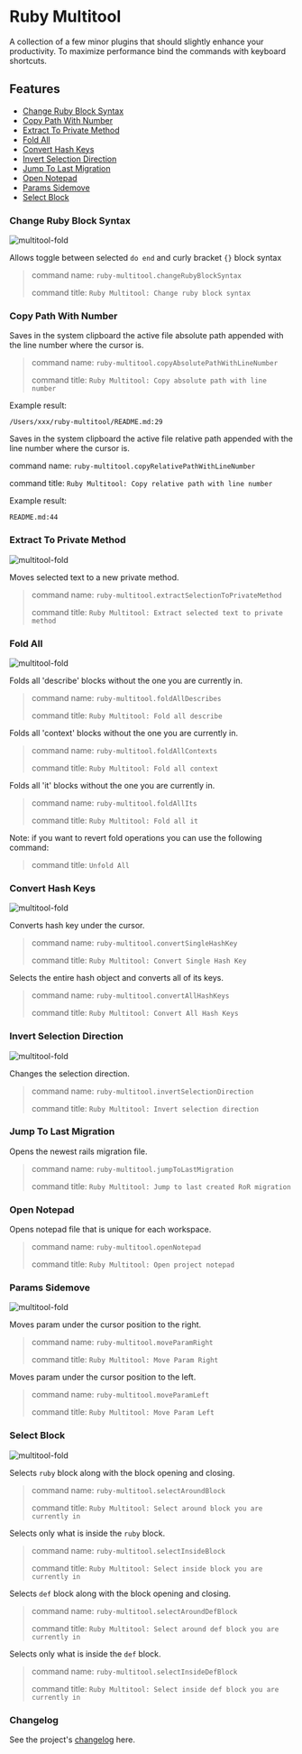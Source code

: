 # Ruby Multitool

A collection of a few minor plugins that should slightly enhance your productivity.
To maximize performance bind the commands with keyboard shortcuts.

## Features

- [Change Ruby Block Syntax](#change-ruby-block-syntax)
- [Copy Path With Number](#copy-path-with-number)
- [Extract To Private Method](#extract-to-private-method)
- [Fold All](#fold-all)
- [Convert Hash Keys](#convert-hash-keys)
- [Invert Selection Direction](#invert-selection-direction)
- [Jump To Last Migration](#jump-to-last-migration)
- [Open Notepad](#open-notepad)
- [Params Sidemove](#params-sidemove)
- [Select Block](#select-block)

### Change Ruby Block Syntax

![multitool-fold](https://user-images.githubusercontent.com/18404037/196281056-95ff737a-73ce-47be-a8f8-d31735080620.gif)

Allows toggle between selected `do end` and curly bracket `{}` block syntax

>command name: `ruby-multitool.changeRubyBlockSyntax`
>
>command title: `Ruby Multitool: Change ruby block syntax`

### Copy Path With Number

Saves in the system clipboard the active file absolute path appended with the line number where the cursor is.

>command name: `ruby-multitool.copyAbsolutePathWithLineNumber`
>
>command title: `Ruby Multitool: Copy absolute path with line number`

Example result:

```text
/Users/xxx/ruby-multitool/README.md:29
```

Saves in the system clipboard the active file relative path appended with the line number where the cursor is.

command name: `ruby-multitool.copyRelativePathWithLineNumber`

command title: `Ruby Multitool: Copy relative path with line number`

Example result:

```text
README.md:44
```

### Extract To Private Method

![multitool-fold](https://user-images.githubusercontent.com/18404037/196282960-0205daca-0f39-4433-98a8-a942766e47af.gif)

Moves selected text to a new private method.

>command name: `ruby-multitool.extractSelectionToPrivateMethod`
>
>command title: `Ruby Multitool: Extract selected text to private method`

### Fold All

![multitool-fold](https://user-images.githubusercontent.com/18404037/196279250-187e59c7-363f-4f3d-9636-e486eef35fbd.gif)

Folds all 'describe' blocks without the one you are currently in.

>command name: `ruby-multitool.foldAllDescribes`
>
>command title: `Ruby Multitool: Fold all describe`

Folds all 'context' blocks without the one you are currently in.

>command name: `ruby-multitool.foldAllContexts`
>
>command title: `Ruby Multitool: Fold all context`

Folds all 'it' blocks without the one you are currently in.
>command name: `ruby-multitool.foldAllIts`
>
>command title: `Ruby Multitool: Fold all it`

Note: if you want to revert fold operations you can use the following command:
> command title: `Unfold All`

### Convert Hash Keys

![multitool-fold](https://user-images.githubusercontent.com/18404037/196284705-662acd84-4354-4afb-9a0b-b8a8616c9afb.gif)

Converts hash key under the cursor.
>command name: `ruby-multitool.convertSingleHashKey`
>
>command title: `Ruby Multitool: Convert Single Hash Key`

Selects the entire hash object and converts all of its keys.
>command name: `ruby-multitool.convertAllHashKeys`
>
>command title: `Ruby Multitool: Convert All Hash Keys`

### Invert Selection Direction

![multitool-fold](https://user-images.githubusercontent.com/18404037/196770937-8edee137-cff8-4fa6-8264-b0581a7a89af.gif)

Changes the selection direction.
>command name: `ruby-multitool.invertSelectionDirection`
>
>command title: `Ruby Multitool: Invert selection direction`

### Jump To Last Migration

Opens the newest rails migration file.
>command name: `ruby-multitool.jumpToLastMigration`
>
>command title: `Ruby Multitool: Jump to last created RoR migration`

### Open Notepad

Opens notepad file that is unique for each workspace.
>command name: `ruby-multitool.openNotepad`
>
>command title: `Ruby Multitool: Open project notepad`

### Params Sidemove

![multitool-fold](https://user-images.githubusercontent.com/18404037/196285733-7f053307-5dd9-49b5-b63f-693ac0be8f18.gif)

Moves param under the cursor position to the right.
>command name: `ruby-multitool.moveParamRight`
>
>command title: `Ruby Multitool: Move Param Right`

Moves param under the cursor position to the left.
>command name: `ruby-multitool.moveParamLeft`
>
>command title: `Ruby Multitool: Move Param Left`

### Select Block

![multitool-fold](https://user-images.githubusercontent.com/18404037/196769968-4e39122b-f22a-48a8-8134-9ce5a6bb372d.gif)

Selects `ruby` block along with the block opening and closing.
>command name: `ruby-multitool.selectAroundBlock`
>
>command title: `Ruby Multitool: Select around block you are currently in`

Selects only what is inside the `ruby` block.
>command name: `ruby-multitool.selectInsideBlock`
>
>command title: `Ruby Multitool: Select inside block you are currently in`

Selects `def` block along with the block opening and closing.
>command name: `ruby-multitool.selectAroundDefBlock`
>
>command title: `Ruby Multitool: Select around def block you are currently in`

Selects only what is inside the `def` block.
>command name: `ruby-multitool.selectInsideDefBlock`
>
>command title: `Ruby Multitool: Select inside def block you are currently in`

### Changelog

See the project's [changelog](CHANGELOG.md) here.
